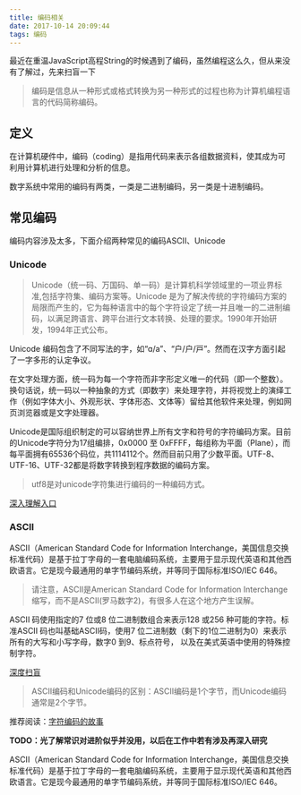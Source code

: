 ```yaml
---
title: 编码相关
date: 2017-10-14 20:09:44
tags: 编码
---
```


最近在重温JavaScript高程String的时候遇到了编码，虽然编程这么久，但从来没有了解过，先来扫盲一下

<!-- more -->

> 编码是信息从一种形式或格式转换为另一种形式的过程也称为计算机编程语言的代码简称编码。

## 定义

在计算机硬件中，编码（coding）是指用代码来表示各组数据资料，使其成为可利用计算机进行处理和分析的信息。

数字系统中常用的编码有两类，一类是二进制编码，另一类是十进制编码。

## 常见编码

编码内容涉及太多，下面介绍两种常见的编码ASCII、Unicode

### Unicode

> Unicode（统一码、万国码、单一码）是计算机科学领域里的一项业界标准,包括字符集、编码方案等。Unicode 是为了解决传统的字符编码方案的局限而产生的，它为每种语言中的每个字符设定了统一并且唯一的二进制编码，以满足跨语言、跨平台进行文本转换、处理的要求。1990年开始研发，1994年正式公布。

Unicode 编码包含了不同写法的字，如“ɑ/a”、“户/户/戸”。然而在汉字方面引起了一字多形的认定争议。

在文字处理方面，统一码为每一个字符而非字形定义唯一的代码（即一个整数）。换句话说，统一码以一种抽象的方式（即数字）来处理字符，并将视觉上的演绎工作（例如字体大小、外观形状、字体形态、文体等）留给其他软件来处理，例如网页浏览器或是文字处理器。

Unicode是国际组织制定的可以容纳世界上所有文字和符号的字符编码方案。目前的Unicode字符分为17组编排，0x0000 至 0xFFFF，每组称为平面（Plane），而每平面拥有65536个码位，共1114112个。然而目前只用了少数平面。UTF-8、UTF-16、UTF-32都是将数字转换到程序数据的编码方案。

> utf8是对unicode字符集进行编码的一种编码方式。

[深入理解入口](https://baike.baidu.com/item/Unicode/750500?fr=aladdin)

### ASCII 

ASCII（American Standard Code for Information Interchange，美国信息交换标准代码）是基于拉丁字母的一套电脑编码系统，主要用于显示现代英语和其他西欧语言。它是现今最通用的单字节编码系统，并等同于国际标准ISO/IEC 646。

> 请注意，ASCII是American Standard Code for Information Interchange缩写，而不是ASCⅡ(罗马数字2)，有很多人在这个地方产生误解。

ASCII 码使用指定的7 位或8 位二进制数组合来表示128 或256 种可能的字符。标准ASCII 码也叫基础ASCII码，使用7 位二进制数（剩下的1位二进制为0）来表示所有的大写和小写字母，数字0 到9、标点符号， 以及在美式英语中使用的特殊控制字符。

[深度扫盲](https://baike.baidu.com/item/ASCII)

> ASCII编码和Unicode编码的区别：ASCII编码是1个字节，而Unicode编码通常是2个字节。

推荐阅读：[字符编码的故事](http://www.imkevinyang.com/2009/02/%E5%AD%97%E7%AC%A6%E7%BC%96%E8%A7%A3%E7%A0%81%E7%9A%84%E6%95%85%E4%BA%8B%EF%BC%88ascii%EF%BC%8Cansi%EF%BC%8Cunicode%EF%BC%8Cutf-8%E5%8C%BA%E5%88%AB%EF%BC%89.html)

**TODO：光了解常识对进阶似乎并没用，以后在工作中若有涉及再深入研究**

ASCII（American Standard Code for Information Interchange，美国信息交换标准代码）是基于拉丁字母的一套电脑编码系统，主要用于显示现代英语和其他西欧语言。它是现今最通用的单字节编码系统，并等同于国际标准ISO/IEC 646。